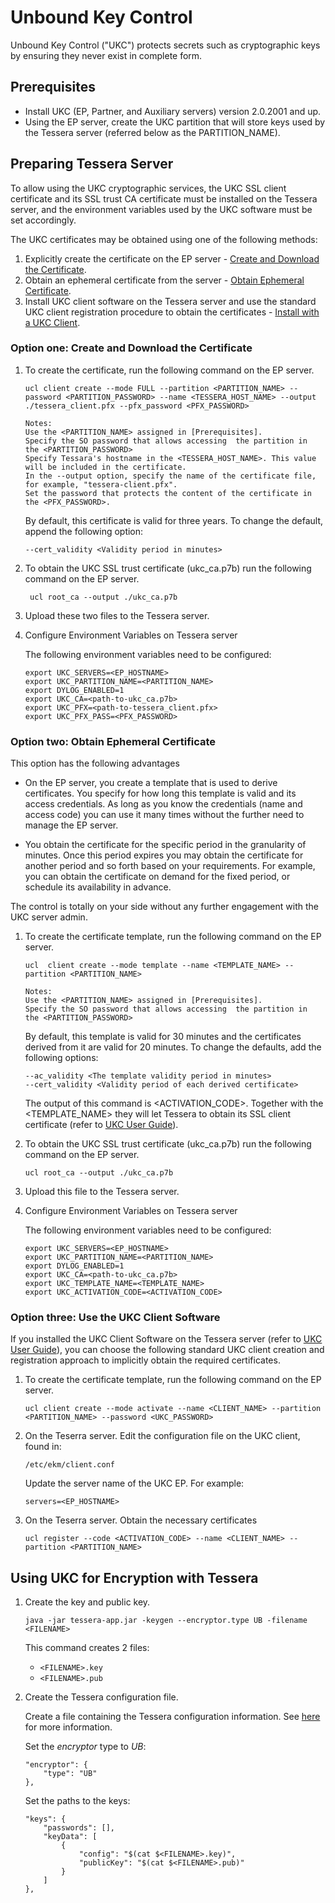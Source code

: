 # Unbound Key Control

Unbound Key Control ("UKC") protects secrets such as cryptographic keys by ensuring they never exist in complete form.


<a name="Prerequisites"></a>
## Prerequisites
- Install UKC (EP, Partner, and Auxiliary servers) version 2.0.2001 and up.
- Using the EP server, create the  UKC partition that will store keys used by the Tessera server (referred below as the PARTITION_NAME).


## Preparing Tessera Server

To allow using the UKC cryptographic services, the UKC SSL client certificate and its SSL trust CA certificate must be installed on the Tessera server, and the environment variables used by the UKC software must be set accordingly.

The UKC certificates may be obtained using one of the following methods:

1. Explicitly create the certificate on the EP server - [Create and Download the Certificate](#FullCert).
1. Obtain an ephemeral certificate from the server - [Obtain Ephemeral Certificate](#Ephemeral).
1. Install UKC client software on the Tessera server and use the standard UKC client registration procedure to obtain the  certificates - [Install with a UKC Client](#Withclient).

<a name="FullCert"></a>
### Option one: Create and Download the Certificate
1. To create the certificate, run the following command on the EP server.

    ```
    ucl client create --mode FULL --partition <PARTITION_NAME> --password <PARTITION_PASSWORD> --name <TESSERA_HOST_NAME> --output ./tessera_client.pfx --pfx_password <PFX_PASSWORD>
   
   Notes:
   Use the <PARTITION_NAME> assigned in [Prerequisites].
   Specify the SO password that allows accessing  the partition in  the <PARTITION_PASSWORD>
   Specify Tessara's hostname in the <TESSERA_HOST_NAME>. This value will be included in the certificate.
   In the --output option, specify the name of the certificate file, for example, "tessera-client.pfx".
   Set the password that protects the content of the certificate in the <PFX_PASSWORD>.
    ```    

   By default, this certificate is valid for three years. To change the default, append the following option:
    
    ```
    --cert_validity <Validity period in minutes>
    ```
    
   
1. To obtain the UKC SSL trust certificate (ukc_ca.p7b) run the following command on the EP server.
   
   ```
    ucl root_ca --output ./ukc_ca.p7b
    ```   

1. Upload these two files to the Tessera server.


1. Configure Environment Variables on Tessera server

    The following environment variables need to be configured:

    ```
    export UKC_SERVERS=<EP_HOSTNAME>
    export UKC_PARTITION_NAME=<PARTITION_NAME>
    export DYLOG_ENABLED=1
    export UKC_CA=<path-to-ukc_ca.p7b>
    export UKC_PFX=<path-to-tessera_client.pfx>
    export UKC_PFX_PASS=<PFX_PASSWORD>
    ```

<a name="Ephemeral"></a>
### Option two: Obtain Ephemeral Certificate
This option has the following advantages

- On the EP server, you create a template that is used to derive certificates. You specify for how long this template is valid and its access credentials. As long as you know the credentials (name and access code) you can use it  many times without the further need to manage the EP server.

- You obtain the certificate for the specific period in the granularity of minutes. Once this period expires you may obtain the certificate for another period and so forth based on your requirements. For example, you can obtain the certificate on demand for the fixed period, or schedule its availability in advance.

The control is totally on your side without any further engagement with the UKC server admin.


1. To create the certificate template, run the following command on the EP server.

    ```
    ucl  client create --mode template --name <TEMPLATE_NAME> --partition <PARTITION_NAME>
  
    Notes:
    Use the <PARTITION_NAME> assigned in [Prerequisites].
    Specify the SO password that allows accessing  the partition in  the <PARTITION_PASSWORD>
    ```    

    By default, this template is valid for 30 minutes and the certificates derived from it are valid for 20 minutes. To change the defaults, add the following options:
    
    ```
    --ac_validity <The template validity period in minutes>
    --cert_validity <Validity period of each derived certificate>
    ```
    
    The output of this command is <ACTIVATION_CODE>. Together with the <TEMPLATE_NAME> they will let Tessera to obtain its SSL client certificate (refer to [UKC User Guide](https://www.unboundtech.com/docs/UKC/UKC_User_Guide/HTML/Content/Products/UKC-EKM/UKC_User_Guide/PartitionBindings/EnrollAC.html#h3_4)).
    
 1. To obtain the UKC SSL trust certificate (ukc_ca.p7b) run the following command on the EP server.
   
    ```
    ucl root_ca --output ./ukc_ca.p7b
    ```   

1. Upload this file to the Tessera server.

    
1. Configure Environment Variables on Tessera server

    The following environment variables need to be configured:

    ```
    export UKC_SERVERS=<EP_HOSTNAME>
    export UKC_PARTITION_NAME=<PARTITION_NAME>
    export DYLOG_ENABLED=1
    export UKC_CA=<path-to-ukc_ca.p7b>
    export UKC_TEMPLATE_NAME=<TEMPLATE_NAME>
    export UKC_ACTIVATION_CODE=<ACTIVATION_CODE>
    ```
    
<a name="Withclient"></a>
### Option three: Use the UKC Client Software

If you installed the UKC Client Software on the Tessera server (refer to [UKC User Guide](https://www.unboundtech.com/docs/UKC/UKC_User_Guide/HTML/Content/Products/UKC-EKM/UKC_User_Guide/Installation/ClientInstallation.html)), you can choose the following standard UKC client creation and registration approach to implicitly obtain the required certificates.


1. To create the certificate template, run the following command on the EP server.

    ```
    ucl client create --mode activate --name <CLIENT_NAME> --partition <PARTITION_NAME> --password <UKC_PASSWORD>
    ```
1. On the Teserra server. Edit the configuration file on the UKC client, found in:

    `/etc/ekm/client.conf`
    
    Update the server name of the UKC EP. For example:
    
    `servers=<EP_HOSTNAME>`
1. On the Teserra server. Obtain the necessary certificates
    ```
    ucl register --code <ACTIVATION_CODE> --name <CLIENT_NAME> --partition <PARTITION_NAME>
    ```

## Using UKC for Encryption with Tessera

1. Create the key and public key.
    ```
    java -jar tessera-app.jar -keygen --encryptor.type UB -filename <FILENAME>
    ```
    This command creates 2 files:
    - `<FILENAME>.key`
    - `<FILENAME>.pub`
		
2. Create the Tessera configuration file.

    Create a file containing the Tessera configuration information. See [here](https://github.com/jpmorganchase/quorum-examples#experimenting-with-alternative-curves-in-tessera) for more information.

    Set the *encryptor* type to *UB*:
    ```
    "encryptor": {
        "type": "UB"
    },
    ```

    Set the paths to the keys:
    ```
	"keys": {
        "passwords": [],
        "keyData": [
            {
                "config": "$(cat $<FILENAME>.key)",
                "publicKey": "$(cat $<FILENAME>.pub)"
            }
        ]
    },	
   ```
